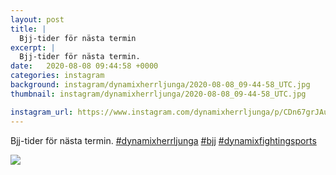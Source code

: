 ```yaml
---
layout: post
title: |
  Bjj-tider för nästa termin
excerpt: |
  Bjj-tider för nästa termin.   
date:   2020-08-08 09:44:58 +0000
categories: instagram
background: instagram/dynamixherrljunga/2020-08-08_09-44-58_UTC.jpg
thumbnail: instagram/dynamixherrljunga/2020-08-08_09-44-58_UTC.jpg

instagram_url: https://www.instagram.com/dynamixherrljunga/p/CDn67grJAun
---
```

Bjj-tider för nästa termin. [#dynamixherrljunga](https://www.instagram.com/explore/tags/dynamixherrljunga/) [#bjj](https://www.instagram.com/explore/tags/bjj/) [#dynamixfightingsports](https://www.instagram.com/explore/tags/dynamixfightingsports/)



<img src='{{ site.baseurl }}/instagram/dynamixherrljunga/2020-08-08_09-44-58_UTC.jpg' class='img-fluid' />
